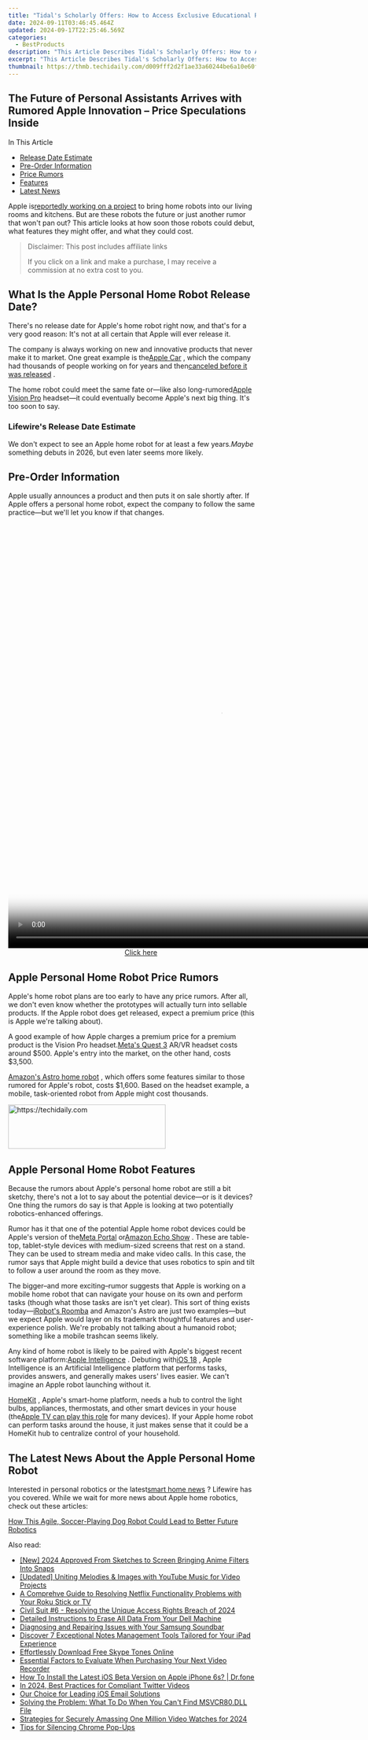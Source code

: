 ```yaml
---
title: "Tidal's Scholarly Offers: How to Access Exclusive Educational Rates as a Student"
date: 2024-09-11T03:46:45.464Z
updated: 2024-09-17T22:25:46.569Z
categories:
  - BestProducts
description: "This Article Describes Tidal's Scholarly Offers: How to Access Exclusive Educational Rates as a Student"
excerpt: "This Article Describes Tidal's Scholarly Offers: How to Access Exclusive Educational Rates as a Student"
thumbnail: https://thmb.techidaily.com/d009fff2d2f1ae33a60244be6a10e60fe9a4c6152d14b10a6c314e65ab841263.jpg
---
```


## The Future of Personal Assistants Arrives with Rumored Apple Innovation – Price Speculations Inside

In This Article

* [Release Date Estimate](https://www.lifewire.com/#toc-what-is-the-apple-personal-home-robot-release-date)
* [Pre-Order Information](https://www.lifewire.com/#toc-pre-order-information)
* [Price Rumors](https://www.lifewire.com/#toc-apple-personal-home-robot-price-rumors)
* [Features](https://www.lifewire.com/#toc-apple-personal-home-robot-features)
* [Latest News](https://www.lifewire.com/#toc-the-latest-news-about-the-apple-personal-home-robot)

 Apple is[reportedly working on a project](https://www.bloomberg.com/news/articles/2024-04-03/apple-explores-home-robots-after-abandoning-car-efforts?embedded-checkout=true) to bring home robots into our living rooms and kitchens. But are these robots the future or just another rumor that won't pan out? This article looks at how soon those robots could debut, what features they might offer, and what they could cost.

>  Disclaimer: This post includes affiliate links
>
>  If you click on a link and make a purchase, I may receive a commission at no extra cost to you.
>

## What Is the Apple Personal Home Robot Release Date?

 There's no release date for Apple's home robot right now, and that's for a very good reason: It's not at all certain that Apple will ever release it.

 The company is always working on new and innovative products that never make it to market. One great example is the[Apple Car](https://www.lifewire.com/apple-car-5210313) , which the company had thousands of people working on for years and then[canceled before it was released](https://www.npr.org/2024/02/27/1234315814/apple-cancels-electric-car) .

 The home robot could meet the same fate or—like also long-rumored[Apple Vision Pro](https://www.lifewire.com/apple-vr-headset-news-and-rumors-6744818) headset—it could eventually become Apple's next big thing. It's too soon to say.

### Lifewire's Release Date Estimate

 We don't expect to see an Apple home robot for at least a few years._Maybe_ something debuts in 2026, but even later seems more likely.

## Pre-Order Information

 Apple usually announces a product and then puts it on sale shortly after. If Apple offers a personal home robot, expect the company to follow the same practice—but we'll let you know if that changes.

<!-- affiliate ads begin -->
<span id="1834906">
					<video width="864" height="864" style="cursor:pointer"
           poster="//a.impactradius-go.com/display-clicktoplayimage/1834906.png"
           onclick="if(!this.playClicked){this.play();this.setAttribute('controls',true);this.playClicked=true;}">
	   <source src="//a.impactradius-go.com/display-ad/16836-1834906">
	   <img src="//a.impactradius-go.com/display-clicktoplayimage/1834906.png" style="border: none; height: 100%; width: 100%; object-fit: contain">
	</video>
	<div style="width:540px;text-align:center"><a href="javascript:window.open(decodeURIComponent('https%3A%2F%2F25home.pxf.io%2Fc%2F5597632%2F1834906%2F16836'), '_blank');void(0);">Click here</a></div>
</span>
<img height="0" width="0" src="https://imp.pxf.io/i/5597632/1834906/16836" style="position:absolute;visibility:hidden;" border="0" />
<!-- affiliate ads end -->

## Apple Personal Home Robot Price Rumors

 Apple's home robot plans are too early to have any price rumors. After all, we don't even know whether the prototypes will actually turn into sellable products. If the Apple robot does get released, expect a premium price (this is Apple we're talking about).

 A good example of how Apple charges a premium price for a premium product is the Vision Pro headset.[Meta's Quest 3](https://www.lifewire.com/meta-quest-3-vr-headset-7975896) AR/VR headset costs around $500\. Apple's entry into the market, on the other hand, costs $3,500.

[Amazon's Astro home robot](https://www.lifewire.com/amazon-introduces-astro-a-new-robot-assistant-5203324) , which offers some features similar to those rumored for Apple's robot, costs $1,600\. Based on the headset example, a mobile, task-oriented robot from Apple might cost thousands.

<!-- affiliate ads begin -->
<a href="https://wigfever.sjv.io/c/5597632/2014853/22899" target="_top" id="2014853">
  <img src="//a.impactradius-go.com/display-ad/22899-2014853" border="0" alt="https://techidaily.com" width="320" height="90"/>
</a>
<img height="0" width="0" src="https://wigfever.sjv.io/i/5597632/2014853/22899" style="position:absolute;visibility:hidden;" border="0" />
<!-- affiliate ads end -->

## Apple Personal Home Robot Features

 Because the rumors about Apple's personal home robot are still a bit sketchy, there's not a lot to say about the potential device—or is it devices? One thing the rumors do say is that Apple is looking at two potentially robotics-enhanced offerings.

 Rumor has it that one of the potential Apple home robot devices could be Apple's version of the[Meta Portal](https://www.lifewire.com/what-is-facebook-portal-4571310) or[Amazon Echo Show](https://www.lifewire.com/what-is-the-amazon-echo-show-4150180) . These are table-top, tablet-style devices with medium-sized screens that rest on a stand. They can be used to stream media and make video calls. In this case, the rumor says that Apple might build a device that uses robotics to spin and tilt to follow a user around the room as they move.

 The bigger–and more exciting–rumor suggests that Apple is working on a mobile home robot that can navigate your house on its own and perform tasks (though what those tasks are isn't yet clear). This sort of thing exists today—[iRobot's Roomba](https://www.lifewire.com/what-is-a-roomba-5185461) and Amazon's Astro are just two examples—but we expect Apple would layer on its trademark thoughtful features and user-experience polish. We're probably not talking about a humanoid robot; something like a mobile trashcan seems likely.

 Any kind of home robot is likely to be paired with Apple's biggest recent software platform:[Apple Intelligence](https://www.lifewire.com/what-is-apple-gpt-7571221) . Debuting with[iOS 18](https://www.lifewire.com/ios-18-8552216) , Apple Intelligence is an Artificial Intelligence platform that performs tasks, provides answers, and generally makes users' lives easier. We can't imagine an Apple robot launching without it.

[HomeKit](https://www.lifewire.com/everything-you-need-to-know-about-apple-homekit-4066771) , Apple's smart-home platform, needs a hub to control the light bulbs, appliances, thermostats, and other smart devices in your house (the[Apple TV can play this role](https://www.lifewire.com/apple-tv-4k-2021-review-5215743) for many devices). If your Apple home robot can perform tasks around the house, it just makes sense that it could be a HomeKit hub to centralize control of your household.  

## The Latest News About the Apple Personal Home Robot

 Interested in personal robotics or the latest[smart home news](https://www.lifewire.com/smart-home-connected-life-news-4797031) ? Lifewire has you covered. While we wait for more news about Apple home robotics, check out these articles:

[How This Agile, Soccer-Playing Dog Robot Could Lead to Better Future Robotics](https://www.lifewire.com/how-this-agile-soccer-playing-dog-robot-could-lead-to-better-future-robotics-7376298)

<ins class="adsbygoogle"
     style="display:block"
     data-ad-format="autorelaxed"
     data-ad-client="ca-pub-7571918770474297"
     data-ad-slot="1223367746"></ins>

<ins class="adsbygoogle"
     style="display:block"
     data-ad-client="ca-pub-7571918770474297"
     data-ad-slot="8358498916"
     data-ad-format="auto"
     data-full-width-responsive="true"></ins>

<span class="atpl-alsoreadstyle">Also read:</span>
<div><ul>
<li><a href="https://snapchat-videos.techidaily.com/new-2024-approved-from-sketches-to-screen-bringing-anime-filters-into-snaps/"><u>[New] 2024 Approved From Sketches to Screen Bringing Anime Filters Into Snaps</u></a></li>
<li><a href="https://some-approaches.techidaily.com/updated-uniting-melodies-and-images-with-youtube-music-for-video-projects/"><u>[Updated] Uniting Melodies & Images with YouTube Music for Video Projects</u></a></li>
<li><a href="https://techtrends.techidaily.com/a-comprehve-guide-to-resolving-netflix-functionality-problems-with-your-roku-stick-or-tv/"><u>A Comprehve Guide to Resolving Netflix Functionality Problems with Your Roku Stick or TV</u></a></li>
<li><a href="https://win-solutions.techidaily.com/civil-suit-6-resolving-the-unique-access-rights-breach-of-2024/"><u>Civil Suit #6 - Resolving the Unique Access Rights Breach of 2024</u></a></li>
<li><a href="https://techtrends.techidaily.com/detailed-instructions-to-erase-all-data-from-your-dell-machine/"><u>Detailed Instructions to Erase All Data From Your Dell Machine</u></a></li>
<li><a href="https://techtrends.techidaily.com/diagnosing-and-repairing-issues-with-your-samsung-soundbar/"><u>Diagnosing and Repairing Issues with Your Samsung Soundbar</u></a></li>
<li><a href="https://techtrends.techidaily.com/discover-7-exceptional-notes-management-tools-tailored-for-your-ipad-experience/"><u>Discover 7 Exceptional Notes Management Tools Tailored for Your iPad Experience</u></a></li>
<li><a href="https://extra-resources.techidaily.com/effortlessly-download-free-skype-tones-online/"><u>Effortlessly Download Free Skype Tones Online</u></a></li>
<li><a href="https://techtrends.techidaily.com/essential-factors-to-evaluate-when-purchasing-your-next-video-recorder/"><u>Essential Factors to Evaluate When Purchasing Your Next Video Recorder</u></a></li>
<li><a href="https://techidaily.com/how-to-install-the-latest-ios-beta-version-on-apple-iphone-6s-drfone-by-drfone-ios-system-repair-ios-system-repair/"><u>How To Install the Latest iOS Beta Version on Apple iPhone 6s? | Dr.fone</u></a></li>
<li><a href="https://twitter-videos.techidaily.com/in-2024-best-practices-for-compliant-twitter-videos/"><u>In 2024, Best Practices for Compliant Twitter Videos</u></a></li>
<li><a href="https://techtrends.techidaily.com/our-choice-for-leading-ios-email-solutions/"><u>Our Choice for Leading iOS Email Solutions</u></a></li>
<li><a href="https://techtrends.techidaily.com/solving-the-problem-what-to-do-when-you-cant-find-msvcr80dll-file/"><u>Solving the Problem: What To Do When You Can't Find MSVCR80.DLL File</u></a></li>
<li><a href="https://youtube-zero.techidaily.com/egies-for-securely-amassing-one-million-video-watches-for-2024/"><u>Strategies for Securely Amassing One Million Video Watches for 2024</u></a></li>
<li><a href="https://win11-tips.techidaily.com/tips-for-silencing-chrome-pop-ups/"><u>Tips for Silencing Chrome Pop-Ups</u></a></li>
</ul></div>

